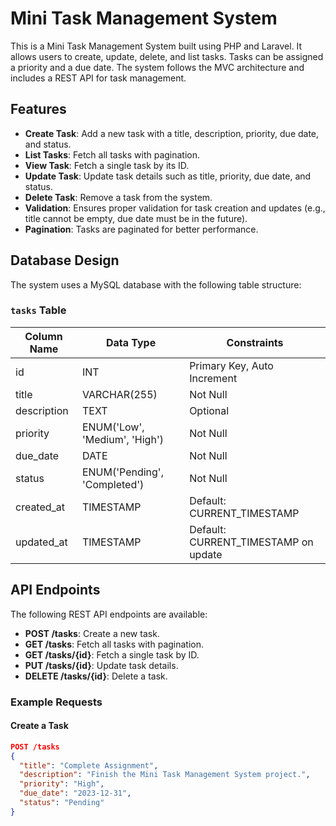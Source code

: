 # Mini Task Management System

This is a Mini Task Management System built using PHP and Laravel. It allows users to create, update, delete, and list tasks. Tasks can be assigned a priority and a due date. The system follows the MVC architecture and includes a REST API for task management.

## Features

- **Create Task**: Add a new task with a title, description, priority, due date, and status.
- **List Tasks**: Fetch all tasks with pagination.
- **View Task**: Fetch a single task by its ID.
- **Update Task**: Update task details such as title, priority, due date, and status.
- **Delete Task**: Remove a task from the system.
- **Validation**: Ensures proper validation for task creation and updates (e.g., title cannot be empty, due date must be in the future).
- **Pagination**: Tasks are paginated for better performance. 

## Database Design

The system uses a MySQL database with the following table structure:

### `tasks` Table

| Column Name   | Data Type               | Constraints                          |
|---------------|-------------------------|--------------------------------------|
| id            | INT                     | Primary Key, Auto Increment          |
| title         | VARCHAR(255)            | Not Null                             |
| description   | TEXT                    | Optional                             |
| priority      | ENUM('Low', 'Medium', 'High') | Not Null                     |
| due_date      | DATE                    | Not Null                             |
| status        | ENUM('Pending', 'Completed') | Not Null                      |
| created_at    | TIMESTAMP               | Default: CURRENT_TIMESTAMP           |
| updated_at    | TIMESTAMP               | Default: CURRENT_TIMESTAMP on update |

## API Endpoints

The following REST API endpoints are available:

- **POST /tasks**: Create a new task.
- **GET /tasks**: Fetch all tasks with pagination.
- **GET /tasks/{id}**: Fetch a single task by ID.
- **PUT /tasks/{id}**: Update task details.
- **DELETE /tasks/{id}**: Delete a task.

### Example Requests

#### Create a Task
```json
POST /tasks
{
  "title": "Complete Assignment",
  "description": "Finish the Mini Task Management System project.",
  "priority": "High",
  "due_date": "2023-12-31",
  "status": "Pending"
}

